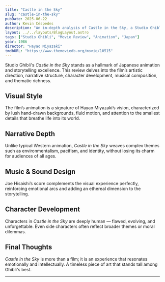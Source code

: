 ```yaml
---
title: "Castle in the Sky"
slug: "castle-in-the-sky"
pubDate: 2025-06-22
author: Kevin Céspedes
description: "An in-depth analysis of Castle in the Sky, a Studio Ghibli masterpiece."
layout: ../../layouts/BlogLayout.astro
tags: ["Studio Ghibli", "Movie Review", "Animation", "Japan"]
year: 1986
director: "Hayao Miyazaki"
tmdbURL: "https://www.themoviedb.org/movie/10515"
---
```

Studio Ghibli's *Castle in the Sky* stands as a hallmark of Japanese animation and storytelling excellence. This review delves into the film’s artistic direction, narrative structure, character development, musical composition, and thematic richness.

## Visual Style

The film’s animation is a signature of Hayao Miyazaki’s vision, characterized by lush hand-drawn backgrounds, fluid motion, and attention to the smallest details that breathe life into its world.

## Narrative Depth

Unlike typical Western animation, *Castle in the Sky* weaves complex themes such as environmentalism, pacifism, and identity, without losing its charm for audiences of all ages.

## Music & Sound Design

Joe Hisaishi’s score complements the visual experience perfectly, reinforcing emotional arcs and adding an ethereal dimension to the storytelling.

## Character Development

Characters in *Castle in the Sky* are deeply human — flawed, evolving, and unforgettable. Even side characters often reflect broader themes or moral dilemmas.

## Final Thoughts

*Castle in the Sky* is more than a film; it is an experience that resonates emotionally and intellectually. A timeless piece of art that stands tall among Ghibli's best.

---
